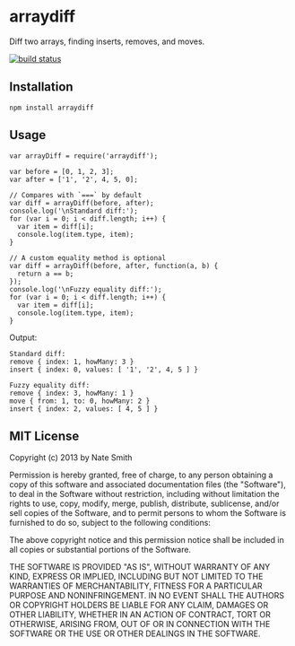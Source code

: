 # arraydiff

Diff two arrays, finding inserts, removes, and moves.

[![build status](https://secure.travis-ci.org/codeparty/arraydiff.png)](http://travis-ci.org/codeparty/arraydiff)

## Installation

```
npm install arraydiff
```

## Usage

```
var arrayDiff = require('arraydiff');

var before = [0, 1, 2, 3];
var after = ['1', '2', 4, 5, 0];

// Compares with `===` by default
var diff = arrayDiff(before, after);
console.log('\nStandard diff:');
for (var i = 0; i < diff.length; i++) {
  var item = diff[i];
  console.log(item.type, item);
}

// A custom equality method is optional
var diff = arrayDiff(before, after, function(a, b) {
  return a == b;
});
console.log('\nFuzzy equality diff:');
for (var i = 0; i < diff.length; i++) {
  var item = diff[i];
  console.log(item.type, item);
}
```

Output:

```
Standard diff:
remove { index: 1, howMany: 3 }
insert { index: 0, values: [ '1', '2', 4, 5 ] }

Fuzzy equality diff:
remove { index: 3, howMany: 1 }
move { from: 1, to: 0, howMany: 2 }
insert { index: 2, values: [ 4, 5 ] }
```


## MIT License
Copyright (c) 2013 by Nate Smith

Permission is hereby granted, free of charge, to any person obtaining a copy
of this software and associated documentation files (the "Software"), to deal
in the Software without restriction, including without limitation the rights
to use, copy, modify, merge, publish, distribute, sublicense, and/or sell
copies of the Software, and to permit persons to whom the Software is
furnished to do so, subject to the following conditions:

The above copyright notice and this permission notice shall be included in
all copies or substantial portions of the Software.

THE SOFTWARE IS PROVIDED "AS IS", WITHOUT WARRANTY OF ANY KIND, EXPRESS OR
IMPLIED, INCLUDING BUT NOT LIMITED TO THE WARRANTIES OF MERCHANTABILITY,
FITNESS FOR A PARTICULAR PURPOSE AND NONINFRINGEMENT. IN NO EVENT SHALL THE
AUTHORS OR COPYRIGHT HOLDERS BE LIABLE FOR ANY CLAIM, DAMAGES OR OTHER
LIABILITY, WHETHER IN AN ACTION OF CONTRACT, TORT OR OTHERWISE, ARISING FROM,
OUT OF OR IN CONNECTION WITH THE SOFTWARE OR THE USE OR OTHER DEALINGS IN
THE SOFTWARE.